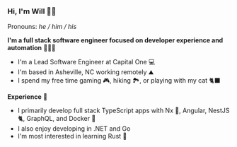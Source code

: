 ### Hi, I'm Will 👋🏻

Pronouns: _he / him / his_

**I'm a full stack software engineer focused on developer experience and automation** 👨🏻‍💻
- I'm a Lead Software Engineer at Capital One :computer:
- I'm based in Asheville, NC working remotely :mountain:
- I spend my free time gaming :video_game:, hiking :national_park:, or playing with my cat :black_cat:

**Experience** :scroll:
- I primarily develop full stack TypeScript apps with Nx :unicorn:, Angular, NestJS :cat2:, GraphQL, and Docker :whale:
- I also enjoy developing  in .NET and Go
- I'm most interested in learning Rust 🦀
